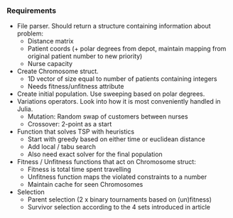 

### Requirements
- File parser. Should return a structure containing information about problem:
  - Distance matrix
  - Patient coords (+ polar degrees from depot, maintain mapping from original patient number to new priority)
  - Nurse capacity
- Create Chromosome struct.
  - 1D vector of size equal to number of patients containing integers
  - Needs fitness/unfitness attribute
- Create initial population. Use sweeping based on polar degrees.
- Variations operators. Look into how it is most conveniently handled in Julia.
  - Mutation: Random swap of customers between nurses
  - Crossover: 2-point as a start
- Function that solves TSP with heuristics
  - Start with greedy based on either time or euclidean distance
  - Add local / tabu search
  - Also need exact solver for the final population
- Fitness / Unfitness functions that act on Chromosome struct:
  - Fitness is total time spent travelling
  - Unfitness function maps the violated constraints to a number
  - Maintain cache for seen Chromosomes
- Selection
  - Parent selection (2 x binary tournaments based on (un)fitness)
  - Survivor selection according to the 4 sets introduced in article
